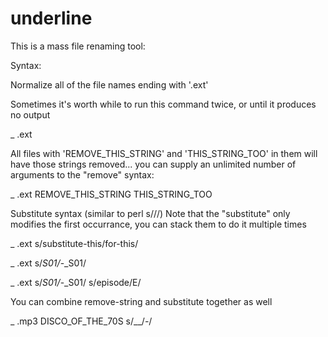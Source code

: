 # underline

This is a mass file renaming tool:

Syntax:

Normalize all of the file names ending with '.ext'

Sometimes it's worth while to run this command twice, or until it produces no output

_ .ext


All files with 'REMOVE_THIS_STRING' and 'THIS_STRING_TOO' in them will have those strings removed... you can supply an unlimited number of arguments to the "remove" syntax:

_ .ext REMOVE_THIS_STRING THIS_STRING_TOO

Substitute syntax (similar to perl s///)  Note that the "substitute" only modifies the first occurrance, you can stack them to do it multiple times

_ .ext s/substitute-this/for-this/

_ .ext s/_S01/_-_S01/

_ .ext s/_S01/_-_S01/ s/episode/E/


You can combine remove-string and substitute together as well

_ .mp3 DISCO_OF_THE_70S s/__/_-_/


